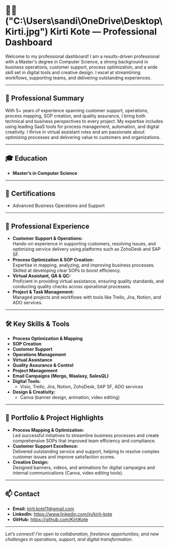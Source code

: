 # 👩‍💻("C:\Users\sandi\OneDrive\Desktop\Kirti.jpg") Kirti Kote — Professional Dashboard

Welcome to my professional dashboard! I am a results-driven professional with a Master's degree in Computer Science, a strong background in business operations, customer support, process optimization, and a wide skill set in digital tools and creative design. I excel at streamlining workflows, supporting teams, and delivering outstanding experiences.

---

## 🏅 Professional Summary

With 5+ years of experience spanning customer support, operations, process mapping, SOP creation, and quality assurance, I bring both technical and business perspectives to every project. My expertise includes using leading SaaS tools for process management, automation, and digital creativity. I thrive in virtual assistant roles and am passionate about optimizing processes and delivering value to customers and organizations.

---

## 🎓 Education

- **Master’s in Computer Science**

---

## 📜 Certifications

- Advanced Business Operations and Support

---

## 💼 Professional Experience

- **Customer Support & Operations:**  
  Hands-on experience in supporting customers, resolving issues, and optimizing service delivery using platforms such as ZohoDesk and SAP SF.
- **Process Optimization & SOP Creation:**  
  Expertise in mapping, analyzing, and improving business processes. Skilled at developing clear SOPs to boost efficiency.
- **Virtual Assistant, QA & QC:**  
  Proficient in providing virtual assistance, ensuring quality standards, and conducting quality checks across operational processes.
- **Project & Task Management:**  
  Managed projects and workflows with tools like Trello, Jira, Notion, and ADO services.

---

## 🛠️ Key Skills & Tools

- **Process Optimization & Mapping**
- **SOP Creation**
- **Customer Support**
- **Operations Management**
- **Virtual Assistance**
- **Quality Assurance & Control**
- **Project Management**
- **Email Campaigns (Mergo, Waalaxy, SalesQL)**
- **Digital Tools:**  
  - Visio, Trello, Jira, Notion, ZohoDesk, SAP SF, ADO services
- **Design & Creativity:**  
  - Canva (banner design, animation, video editing)

---

## 🌟 Portfolio & Project Highlights

- **Process Mapping & Optimization:**  
  Led successful initiatives to streamline business processes and create comprehensive SOPs that improved team efficiency and compliance.
- **Customer Support Excellence:**  
  Delivered outstanding service and support, helping to resolve complex customer issues and improve satisfaction scores.
- **Creative Design:**  
  Designed banners, videos, and animations for digital campaigns and internal communications (Canva, video editing tools).

<!-- Optional: Add direct links to your portfolio, resumes, or work samples below -->
<!--
[My Portfolio](https://your-portfolio-link.com)
[Sample Banner Design](https://your-banner-link.com)
[LinkedIn](https://www.linkedin.com/in/yourprofile)
-->

---

## 📫 Contact

- **Email:** kirti.kote11@gmail.com
- **LinkedIn:** https://www.linkedin.com/in/kirti-kote
- **GitHub:** https://github.com/KirtiKote

---

*Let’s connect! I’m open to collaboration, freelance opportunities, and new challenges in operations, support, and digital transformation.*
